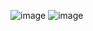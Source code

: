 ![image](https://user-images.githubusercontent.com/34793005/226183005-09cca1b9-14c8-4c8c-a5e6-b750c97c662c.png)
![image](https://user-images.githubusercontent.com/34793005/226659960-f024c5bc-8cf2-4b6a-b407-bfcb87ce1533.png)
